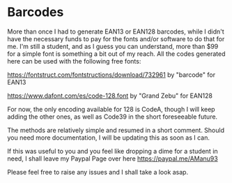 # Barcodes
More than once I had to generate EAN13 or EAN128 barcodes, while I didn't have the necessary funds to pay for the fonts and/or software to do that for me. 
I'm still a student, and as I guess you can understand, more than $99 for a simple font is something a bit out of my reach.
All the codes generated here can be used with the following free fonts:

https://fontstruct.com/fontstructions/download/732961 by "barcode" for EAN13

https://www.dafont.com/es/code-128.font by "Grand Zebu" for EAN128

For now, the only encoding available for 128 is CodeA, though I will keep adding the other ones, as well as Code39 in the short foreseeable future.

The methods are relatively simple and resumed in a short comment.
Should you need more documentation, I will be updating this as soon as I can.

If this was useful to you and you feel like dropping a dime for a student in need, I shall leave my Paypal Page over here https://paypal.me/AManu93

Please feel free to raise any issues and I shall take a look asap.
